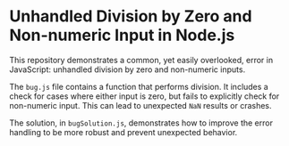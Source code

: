 # Unhandled Division by Zero and Non-numeric Input in Node.js

This repository demonstrates a common, yet easily overlooked, error in JavaScript:  unhandled division by zero and non-numeric inputs.

The `bug.js` file contains a function that performs division.  It includes a check for cases where either input is zero, but fails to explicitly check for non-numeric input. This can lead to unexpected `NaN` results or crashes.

The solution, in `bugSolution.js`, demonstrates how to improve the error handling to be more robust and prevent unexpected behavior.